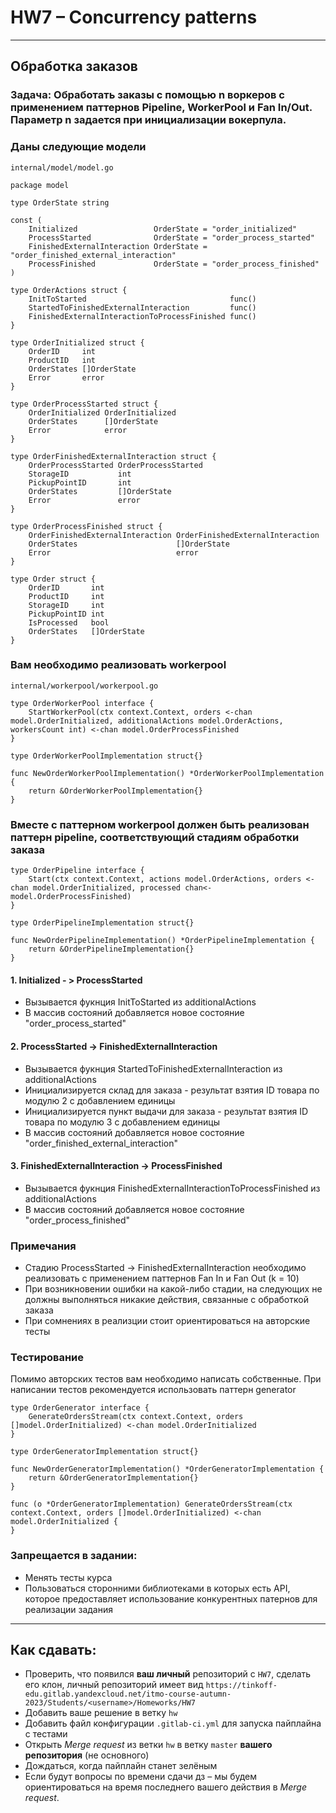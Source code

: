# HW7 &ndash; Concurrency patterns

---

## Обработка заказов

### Задача: Обработать заказы с помощью n воркеров с применением паттернов Pipeline, WorkerPool и Fan In/Out. Параметр n задается при инициализации вокерпула.

### Даны следующие модели

`internal/model/model.go`

```golang
package model

type OrderState string

const (
    Initialized                 OrderState = "order_initialized"
    ProcessStarted              OrderState = "order_process_started"
    FinishedExternalInteraction OrderState = "order_finished_external_interaction"
    ProcessFinished             OrderState = "order_process_finished"
)

type OrderActions struct {
    InitToStarted                                func()
    StartedToFinishedExternalInteraction         func()
    FinishedExternalInteractionToProcessFinished func()
}

type OrderInitialized struct {
    OrderID     int
    ProductID   int
    OrderStates []OrderState
    Error       error
}

type OrderProcessStarted struct {
    OrderInitialized OrderInitialized
    OrderStates      []OrderState
    Error            error
}

type OrderFinishedExternalInteraction struct {
    OrderProcessStarted OrderProcessStarted
    StorageID           int
    PickupPointID       int
    OrderStates         []OrderState
    Error               error
}

type OrderProcessFinished struct {
    OrderFinishedExternalInteraction OrderFinishedExternalInteraction
    OrderStates                      []OrderState
    Error                            error
}

type Order struct {
    OrderID       int
    ProductID     int
    StorageID     int
    PickupPointID int
    IsProcessed   bool
    OrderStates   []OrderState
}
```

### Вам необходимо реализовать workerpool

`internal/workerpool/workerpool.go`

```golang
type OrderWorkerPool interface {
    StartWorkerPool(ctx context.Context, orders <-chan model.OrderInitialized, additionalActions model.OrderActions, workersCount int) <-chan model.OrderProcessFinished
}

type OrderWorkerPoolImplementation struct{}

func NewOrderWorkerPoolImplementation() *OrderWorkerPoolImplementation {
    return &OrderWorkerPoolImplementation{}
}
```

### Вместе с паттерном workerpool должен быть реализован паттерн pipeline, соответствующий стадиям обработки заказа

```golang
type OrderPipeline interface {
    Start(ctx context.Context, actions model.OrderActions, orders <-chan model.OrderInitialized, processed chan<- model.OrderProcessFinished)
}

type OrderPipelineImplementation struct{}

func NewOrderPipelineImplementation() *OrderPipelineImplementation {
    return &OrderPipelineImplementation{}
}
```

#### 1. Initialized - > ProcessStarted
- Вызывается фукнция InitToStarted из additionalActions
- В массив состояний добавляется новое состояние "order_process_started"


#### 2. ProcessStarted -> FinishedExternalInteraction
-  Вызывается фукнция StartedToFinishedExternalInteraction из additionalActions
- Инициализируется склад для заказа - результат взятия ID товара по модулю 2 с добавлением единицы
-  Инициализируется пункт выдачи для заказа - результат взятия ID товара по модулю 3 с добавлением единицы
- В массив состояний добавляется новое состояние "order_finished_external_interaction"

#### 3. FinishedExternalInteraction -> ProcessFinished
-  Вызывается фукнция FinishedExternalInteractionToProcessFinished из additionalActions
-  В массив состояний добавляется новое состояние "order_process_finished"

### Примечания
-  Стадию ProcessStarted -> FinishedExternalInteraction необходимо реализовать с применением паттернов Fan In и Fan Out (k = 10)
-  При возникновении ошибки на какой-либо стадии, на следующих не должны выполняться никакие действия, связанные с обработкой заказа
-  При сомнениях в реализции стоит ориентироваться на авторские тесты

### Тестирование
 Помимо авторских тестов вам необходимо написать собственные. При написании тестов рекомендуется использовать паттерн generator

```golang
type OrderGenerator interface {
    GenerateOrdersStream(ctx context.Context, orders []model.OrderInitialized) <-chan model.OrderInitialized
}

type OrderGeneratorImplementation struct{}

func NewOrderGeneratorImplementation() *OrderGeneratorImplementation {
    return &OrderGeneratorImplementation{}
}

func (o *OrderGeneratorImplementation) GenerateOrdersStream(ctx context.Context, orders []model.OrderInitialized) <-chan model.OrderInitialized {
}
```

### Запрещается в задании:
* Менять тесты курса
* Пользоваться сторонними библиотеками в которых есть API, которое предоставляет использование конкурентных патернов для реализации задания
---

## Как сдавать:
* Проверить, что появился **ваш личный** репозиторий с `HW7`, сделать его клон,
  личный репозиторий имеет вид `https://tinkoff-edu.gitlab.yandexcloud.net/itmo-course-autumn-2023/Students/<username>/Homeworks/HW7`
* Добавить ваше решение в ветку `hw`
* Добавить файл конфигурации `.gitlab-ci.yml` для запуска пайплайна с тестами
* Открыть _Merge request_ из ветки `hw` в ветку `master` **вашего репозитория** (не основного)
* Дождаться, когда пайплайн станет зелёным
* Если будут вопросы по времени сдачи дз &ndash; мы будем ориентироваться на время последнего вашего действия в _Merge request_.